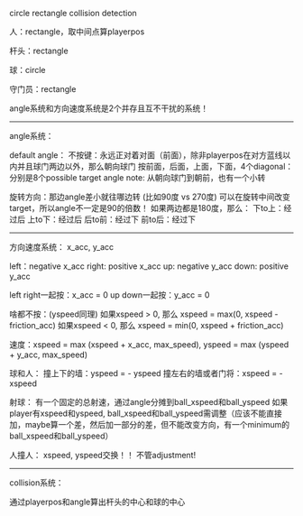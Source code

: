 circle rectangle collision detection


人：rectangle，取中间点算playerpos

杆头：rectangle

球：circle

守门员：rectangle

angle系统和方向速度系统是2个并存且互不干扰的系统！

------------------------------------------------------------------------
angle系统：

default angle：
不按键：永远正对着对面（前面），除非playerpos在对方蓝线以内并且球门两边以外，那么朝向球门
按前面，后面，上面，下面，4个diagonal：分别是8个possible target angle
note: 从朝向球门到朝前，也有一个小转

旋转方向：那边angle差小就往哪边转 (比如90度 vs 270度)
可以在旋转中间改变target，所以angle不一定是90的倍数！
如果两边都是180度，那么：
下to上：经过后
上to下：经过后
后to前：经过下
前to后：经过下

------------------------------------------------------------------------

方向速度系统：
x_acc, y_acc

left：negative x_acc
right: positive x_acc
up: negative y_acc
down: positive y_acc

left right一起按：x_acc = 0
up down一起按：y_acc = 0

啥都不按：(yspeed同理)
如果xspeed > 0, 那么 xspeed = max(0, xspeed - friction_acc)
如果xspeed < 0, 那么 xspeed = min(0, xspeed + friction_acc)

速度：xspeed = max (xspeed + x_acc, max_speed), yspeed = max (yspeed + y_acc, max_speed)

球和人：
撞上下的墙：yspeed = - yspeed
撞左右的墙或者门将：xspeed = - xspeed

射球：
有一个固定的总射速，通过angle分摊到ball_xspeed和ball_yspeed
如果player有xspeed和yspeed, ball_xspeed和ball_yspeed需调整（应该不能直接加，maybe算一个差，然后加一部分的差，但不能改变方向，有一个minimum的ball_xspeed和ball_yspeed）

人撞人：
xspeed, yspeed交换！！
不管adjustment!

------------------------------------------------------------------------
collision系统：

通过playerpos和angle算出杆头的中心和球的中心





